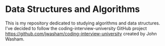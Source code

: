 # Data Structures and Algorithms
This is my repository dedicated to studying algorithms and data structures. I've decided to follow
the coding-interview-university GitHub project https://github.com/jwasham/coding-interview-university created by John Washam.
